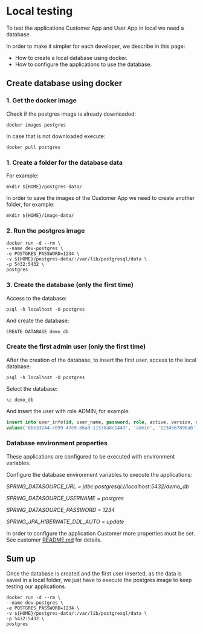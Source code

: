 # Local testing

To test the applications Customer App and User App in local we need a database.

In order to make it simpler for each developer, we describe in this page:
* How to create a local database using docker.
* How to configure the applications to use the database. 

## Create database using docker

### 1. Get the docker image 

Check if the postgres image is already downloaded:
```shell
docker images postgres
```

In case that is not downloaded execute:
```shell
docker pull postgres
```

### 1. Create a folder for the database data

For example:
```shell
mkdir ${HOME}/postgres-data/
```

In order to save the images of the Customer App we need to create another folder, for example:
```shell
mkdir ${HOME}/image-data/
```

### 2. Run the postgres image

```shell
docker run -d --rm \
--name dev-postgres \
-e POSTGRES_PASSWORD=1234 \
-v ${HOME}/postgres-data/:/var/lib/postgresql/data \
-p 5432:5432 \
postgres
```

### 3. Create the database (only the first time)

Access to the database:

```shell
psql -h localhost -U postgres
```

And create the database:

```postgresql
CREATE DATABASE demo_db
```

### Create the first admin user  (only the first time)

After the creation of the database, to insert the first user, access to the local database:

```shell
psql -h localhost -U postgres
```

Select the database:

```postgresql
\c demo_db
```

And insert the user with role ADMIN, for example:
```sql
insert into user_info(id, user_name, password, role, active, version, created_at, last_updated)
values('8be33244-c099-47e9-86ad-11538a8c1443', 'admin', '1234567890aB', 'ADMIN', true, 0, now(), now());`
```

### Database environment properties

These applications are configured to be executed with environment variables.

Configure the database environment variables to execute the applications:

_SPRING_DATASOURCE_URL = jdbc:postgresql://localhost:5432/demo_db_

_SPRING_DATASOURCE_USERNAME = postgres_

_SPRING_DATASOURCE_PASSWORD = 1234_

_SPRING_JPA_HIBERNATE_DDL_AUTO = update_

In order to configure the application Customer more properties must be set. See customer [README.md](./customer/README.md) for details.

## Sum up

Once the database is created and the first user inserted, as the data is saved in a local folder, we just have to execute the postgres image to keep testing our applications. 

```shell
docker run -d --rm \
--name dev-postgres \
-e POSTGRES_PASSWORD=1234 \
-v ${HOME}/postgres-data/:/var/lib/postgresql/data \
-p 5432:5432 \
postgres
```

